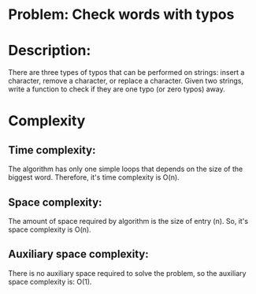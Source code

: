 # Problem: Check words with typos

# Description:

There are three types of typos that can be performed on strings: insert a character, remove a character, or replace a character. Given two strings, write a function to check if they are one typo (or zero typos) away.  


# Complexity

## Time complexity: 

The algorithm has only one simple loops that depends on the size of the biggest word. Therefore, it's time complexity is O(n).

## Space complexity: 

The amount of space required by algorithm is the size of entry (n). So, it's space complexity is O(n).

## Auxiliary space complexity:

There is no auxiliary space required to solve the problem, so the auxiliary space complexity is: O(1).